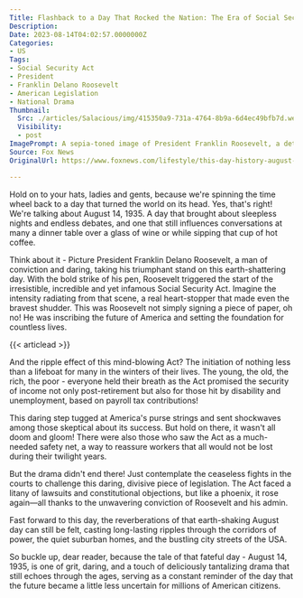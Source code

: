 ```yaml
---
Title: Flashback to a Day That Rocked the Nation: The Era of Social Security Kicks Off!
Description: 
Date: 2023-08-14T04:02:57.0000000Z
Categories:
- US
Tags:
- Social Security Act
- President 
- Franklin Delano Roosevelt
- American Legislation
- National Drama
Thumbnail:
  Src: ./articles/Salacious/img/415350a9-731a-4764-8b9a-6d4ec49bfb7d.webp
  Visibility:
  - post
ImagePrompt: A sepia-toned image of President Franklin Roosevelt, a determined expression on his face, as he signs the monumental Social Security Act, forever changing the future of millions of Americans.
Source: Fox News
OriginalUrl: https://www.foxnews.com/lifestyle/this-day-history-august-14-1935-social-security-signed-law-fdr

---
```

Hold on to your hats, ladies and gents, because we're spinning the time wheel back to a day that turned the world on its head. Yes, that's right! We're talking about August 14, 1935. A day that brought about sleepless nights and endless debates, and one that still influences conversations at many a dinner table over a glass of wine or while sipping that cup of hot coffee.

Think about it - Picture President Franklin Delano Roosevelt, a man of conviction and daring, taking his triumphant stand on this earth-shattering day. With the bold strike of his pen, Roosevelt triggered the start of the irresistible, incredible and yet infamous Social Security Act. Imagine the intensity radiating from that scene, a real heart-stopper that made even the bravest shudder. This was Roosevelt not simply signing a piece of paper, oh no! He was inscribing the future of America and setting the foundation for countless lives.

{{< articlead >}}

And the ripple effect of this mind-blowing Act? The initiation of nothing less than a lifeboat for many in the winters of their lives. The young, the old, the rich, the poor - everyone held their breath as the Act promised the security of income not only post-retirement but also for those hit by disability and unemployment, based on payroll tax contributions!

This daring step tugged at America's purse strings and sent shockwaves among those skeptical about its success. But hold on there, it wasn't all doom and gloom! There were also those who saw the Act as a much-needed safety net, a way to reassure workers that all would not be lost during their twilight years.

But the drama didn't end there! Just contemplate the ceaseless fights in the courts to challenge this daring, divisive piece of legislation. The Act faced a litany of lawsuits and constitutional objections, but like a phoenix, it rose again—all thanks to the unwavering conviction of Roosevelt and his admin.

Fast forward to this day, the reverberations of that earth-shaking August day can still be felt, casting long-lasting ripples through the corridors of power, the quiet suburban homes, and the bustling city streets of the USA.

So buckle up, dear reader, because the tale of that fateful day - August 14, 1935, is one of grit, daring, and a touch of deliciously tantalizing drama that still echoes through the ages, serving as a constant reminder of the day that the future became a little less uncertain for millions of American citizens.